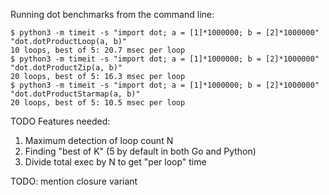 Running dot benchmarks from the command line:

    $ python3 -m timeit -s "import dot; a = [1]*1000000; b = [2]*1000000" "dot.dotProductLoop(a, b)"
    10 loops, best of 5: 20.7 msec per loop
    $ python3 -m timeit -s "import dot; a = [1]*1000000; b = [2]*1000000" "dot.dotProductZip(a, b)"
    20 loops, best of 5: 16.3 msec per loop
    $ python3 -m timeit -s "import dot; a = [1]*1000000; b = [2]*1000000" "dot.dotProductStarmap(a, b)"
    20 loops, best of 5: 10.5 msec per loop

TODO Features needed:

1) Maximum detection of loop count N
2) Finding "best of K" (5 by default in both Go and Python)
3) Divide total exec by N to get "per loop" time

TODO: mention closure variant
